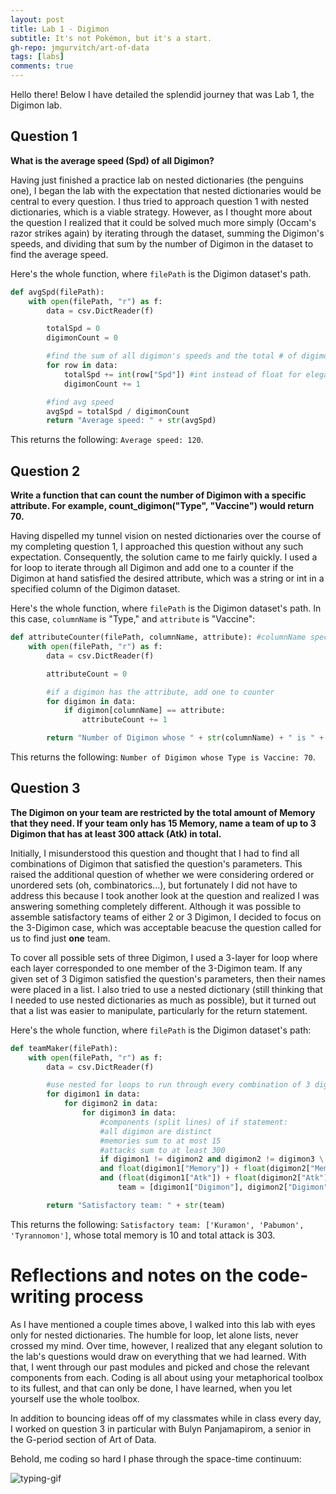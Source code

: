 ```yaml
---
layout: post
title: Lab 1 - Digimon
subtitle: It's not Pokémon, but it's a start.
gh-repo: jmgurvitch/art-of-data
tags: [labs]
comments: true
---
```


Hello there! Below I have detailed the splendid journey that was Lab 1, the Digimon lab.

## Question 1
**What is the average speed (Spd) of all Digimon?**

Having just finished a practice lab on nested dictionaries (the penguins one), I began the lab with the expectation that nested dictionaries would be central to every question. I thus tried to approach question 1 with nested dictionaries, which is a viable strategy. However, as I thought more about the question I realized that it could be solved much more simply (Occam's razor strikes again) by iterating through the dataset, summing the Digimon's speeds, and dividing that sum by the number of Digimon in the dataset to find the average speed. 

Here's the whole function, where `filePath` is the Digimon dataset's path.
```py
def avgSpd(filePath):
    with open(filePath, "r") as f:
        data = csv.DictReader(f)

        totalSpd = 0
        digimonCount = 0

        #find the sum of all digimon's speeds and the total # of digimon
        for row in data:
            totalSpd += int(row["Spd"]) #int instead of float for elegance (many decimal points with float)
            digimonCount += 1 

        #find avg speed
        avgSpd = totalSpd / digimonCount
        return "Average speed: " + str(avgSpd)
```
This returns the following: `Average speed: 120`.

## Question 2
**Write a function that can count the number of Digimon with a specific attribute. For example, count_digimon("Type", "Vaccine") would return 70.**

Having dispelled my tunnel vision on nested dictionaries over the course of my completing question 1, I approached this question without any such expectation. Consequently, the solution came to me fairly quickly. I used a for loop to iterate through all Digimon and add one to a counter if the Digimon at hand satisfied the desired attribute, which was a string or int in a specified column of the Digimon dataset.

Here's the whole function, where `filePath` is the Digimon dataset's path. In this case, `columnName` is "Type," and `attribute` is "Vaccine":
```py
def attributeCounter(filePath, columnName, attribute): #columnName specifies a column, and attribute specifies a term (string or int) within that column for which we are searching
    with open(filePath, "r") as f:
        data = csv.DictReader(f)

        attributeCount = 0

        #if a digimon has the attribute, add one to counter
        for digimon in data:
            if digimon[columnName] == attribute:
                attributeCount += 1

        return "Number of Digimon whose " + str(columnName) + " is " + str(attribute) + ": " + str(attributeCount)
```
This returns the following: `Number of Digimon whose Type is Vaccine: 70`.

## Question 3
**The Digimon on your team are restricted by the total amount of Memory that they need. If your team only has 15 Memory, name a team of up to 3 Digimon that has at least 300 attack (Atk) in total.**

Initially, I misunderstood this question and thought that I had to find all combinations of Digimon that satisfied the question's parameters. This raised the additional question of whether we were considering ordered or unordered sets (oh, combinatorics...), but fortunately I did not have to address this because I took another look at the question and realized I was answering something completely different. Although it was possible to assemble satisfactory teams of either 2 or 3 Digimon, I decided to focus on the 3-Digimon case, which was acceptable beacuse the question called for us to find just **one** team. 

To cover all possible sets of three Digimon, I used a 3-layer for loop where each layer corresponded to one member of the 3-Digimon team. If any given set of 3 Digimon satisfied the question's parameters, then their names were placed in a list. I also tried to use a nested dictionary (still thinking that I needed to use nested dictionaries as much as possible), but it turned out that a list was easier to manipulate, particularly for the return statement. 

Here's the whole function, where `filePath` is the Digimon dataset's path:
```py
def teamMaker(filePath):
    with open(filePath, "r") as f:
        data = csv.DictReader(f)

        #use nested for loops to run through every combination of 3 digimon until a satisfactory combo is found
        for digimon1 in data:
            for digimon2 in data:
                for digimon3 in data:
                    #components (split lines) of if statement:
                    #all digimon are distinct
                    #memories sum to at most 15
                    #attacks sum to at least 300
                    if digimon1 != digimon2 and digimon2 != digimon3 \
                    and float(digimon1["Memory"]) + float(digimon2["Memory"]) + float(digimon3["Memory"]) <= 15 \
                    and (float(digimon1["Atk"]) + float(digimon2["Atk"]) + float(digimon3["Atk"]) >= 300):
                        team = [digimon1["Digimon"], digimon2["Digimon"], digimon3["Digimon"]] #print only the Digimon's names, not all of their characteristics

        return "Satisfactory team: " + str(team)
```
This returns the following: `Satisfactory team: ['Kuramon', 'Pabumon', 'Tyrannomon']`, whose total memory is 10 and total attack is 303.

# Reflections and notes on the code-writing process
As I have mentioned a couple times above, I walked into this lab with eyes only for nested dictionaries. The humble for loop, let alone lists, never crossed my mind. Over time, however, I realized that any elegant solution to the lab's questions would draw on everything that we had learned. With that, I went through our past modules and picked and chose the relevant components from each. Coding is all about using your metaphorical toolbox to its fullest, and that can only be done, I have learned, when you let yourself use the whole toolbox.

In addition to bouncing ideas off of my classmates while in class every day, I worked on question 3 in particular with Bulyn Panjamapirom, a senior in the G-period section of Art of Data.

Behold, me coding so hard I phase through the space-time continuum:

![typing-gif](https://giphy.com/clips/theoffice-the-office-peacock-tv-show-bq1PRO9CLPHmURBvv2)
